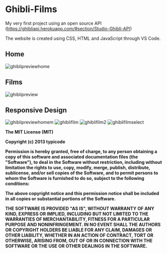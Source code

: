 # Ghibli-Films
 
My very first project using an open source API (https://ghibliapi.herokuapp.com/#section/Studio-Ghibli-API)

The website is created using CSS, HTML and JavaScript through VS Code.


## Home
![ghiblipreviewhome](https://user-images.githubusercontent.com/90704273/158990197-11eb9fe1-0dd2-400a-a8d2-5574bfbc6ed8.png)

## Films
![ghiblipreview](https://user-images.githubusercontent.com/90704273/158990187-55e6142c-4c79-4a65-9cb9-1099e335741b.png)

## Responsive Design

![ghiblipreviewhomem](https://user-images.githubusercontent.com/90704273/158990485-ca069a02-3634-417d-9bd5-d46b75bdd763.png)
![ghiblifilm](https://user-images.githubusercontent.com/90704273/158990933-86682b5e-9d65-4d26-9427-25fc5919402c.png)
![ghiblifilm2](https://user-images.githubusercontent.com/90704273/158990182-84b83bb4-11b0-425c-ad27-00300e638d43.png)
![ghiblifilmselect](https://user-images.githubusercontent.com/90704273/158990184-0e44e8d1-c2b4-4817-8995-b2783213ed22.png)









   
**The MIT License (MIT)**

**Copyright (c) 2013 typicode**

**Permission is hereby granted, free of charge, to any person obtaining a copy of
this software and associated documentation files (the "Software"), to deal in
the Software without restriction, including without limitation the rights to
use, copy, modify, merge, publish, distribute, sublicense, and/or sell copies of
the Software, and to permit persons to whom the Software is furnished to do so,
subject to the following conditions:**

**The above copyright notice and this permission notice shall be included in all
copies or substantial portions of the Software.**

**THE SOFTWARE IS PROVIDED "AS IS", WITHOUT WARRANTY OF ANY KIND, EXPRESS OR
IMPLIED, INCLUDING BUT NOT LIMITED TO THE WARRANTIES OF MERCHANTABILITY, FITNESS
FOR A PARTICULAR PURPOSE AND NONINFRINGEMENT. IN NO EVENT SHALL THE AUTHORS OR
COPYRIGHT HOLDERS BE LIABLE FOR ANY CLAIM, DAMAGES OR OTHER LIABILITY, WHETHER
IN AN ACTION OF CONTRACT, TORT OR OTHERWISE, ARISING FROM, OUT OF OR IN
CONNECTION WITH THE SOFTWARE OR THE USE OR OTHER DEALINGS IN THE SOFTWARE.**
